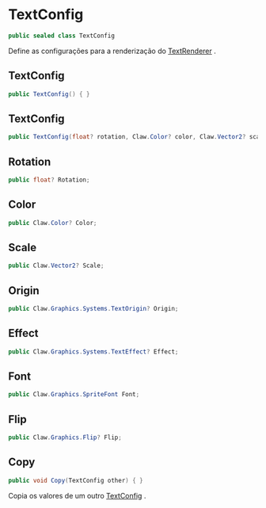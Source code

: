 # TextConfig
```csharp
public sealed class TextConfig
```
Define as configurações para a renderização do [TextRenderer](/API/Claw/Graphics/Systems/TextRenderer#TextRenderer) .<br />
## TextConfig
```csharp
public TextConfig() { }
```
## TextConfig
```csharp
public TextConfig(float? rotation, Claw.Color? color, Claw.Vector2? scale, Claw.Graphics.Systems.TextOrigin? origin, Claw.Graphics.Systems.TextEffect? effect, Claw.Graphics.SpriteFont font, Claw.Graphics.Flip? flip) { }
```
## Rotation
```csharp
public float? Rotation;
```
## Color
```csharp
public Claw.Color? Color;
```
## Scale
```csharp
public Claw.Vector2? Scale;
```
## Origin
```csharp
public Claw.Graphics.Systems.TextOrigin? Origin;
```
## Effect
```csharp
public Claw.Graphics.Systems.TextEffect? Effect;
```
## Font
```csharp
public Claw.Graphics.SpriteFont Font;
```
## Flip
```csharp
public Claw.Graphics.Flip? Flip;
```
## Copy
```csharp
public void Copy(TextConfig other) { }
```
Copia os valores de um outro [TextConfig](/API/Claw/Graphics/Systems/TextConfig#TextConfig) .<br />
